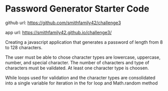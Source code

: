 # Password Generator Starter Code
github url: https://github.com/smithfamily42/challenge3

app url: https://smithfamily42.github.io/challenge3/

Creating a javascript application that generates a password of length from 8 to 128 characters.

The user must be able to chose character types are lowercase, uppercase, number, and special character. The number of characters and type of characters must be validated. At least one character type is choosen. 

While loops used for validation and the character types are consolidated into a single variable for iteration in the for loop and Math.random method
